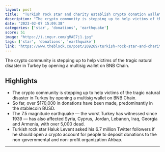 ```yaml
---
layout: post
title:  "Turkish rock star and charity establish crypto donation wallet for earthquake support."
description: "The crypto community is stepping up to help victims of the tragic natural disaster in Turkey by opening a multisig wallet on BNB Chain."
date: "2023-02-07 15:09:38"
categories: ['star', 'donations', 'earthquake']
score: 51
image: "https://i.imgur.com/gMAE7j1.jpg"
tags: ['star', 'donations', 'earthquake']
link: "https://www.theblock.co/post/209269/turkish-rock-star-and-charity-establish-crypto-donation-wallet-for-earthquake-support"
---
```


The crypto community is stepping up to help victims of the tragic natural disaster in Turkey by opening a multisig wallet on BNB Chain.

## Highlights

- The crypto community is stepping up to help victims of the tragic natural disaster in Turkey by opening a multisig wallet on BNB Chain.
- So far, over $170,000 in donations have been made, predominantly in the stablecoin BUSD.
- The 7.5 magnitude earthquake — the worst Turkey has witnessed since 1939 — has also affected Syria, Cyprus, Jordan, Lebanon, Iraq, Georgia and Armenia, with over 5,000 dead.
- Turkish rock star Haluk Levent asked his 6.7 million Twitter followers if he should open a crypto account for people to deposit donations to the non-governmental and non-profit organization Ahbap.

---
